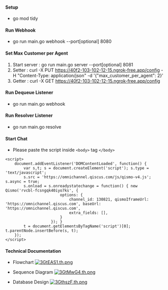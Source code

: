 #### Setup

- go mod tidy

#### Run Webhook

- go run main.go webhook --port[optional] 8080

#### Set Max Customer per Agent

1. Start server : go run main.go server --port[optional] 8081
2. Setter : curl -X PUT https://40f2-103-102-12-15.ngrok-free.app/config -H "Content-Type: application/json" -d '{"max_customer_per_agent": 2}'
3. Getter : curl -X GET https://40f2-103-102-12-15.ngrok-free.app/config

#### Run Dequeue Listener

- go run main.go webhook

#### Run Resolver Listener

- go run main.go resolve

#### Start Chat

- Please paste the script inside `<body>` tag `</body>`

```
<script>
    document.addEventListener('DOMContentLoaded', function() {
        var s,t; s = document.createElement('script'); s.type = 'text/javascript';
        s.src = 'https://omnichannel.qiscus.com/js/qismo-v4.js'; s.async = true;
        s.onload = s.onreadystatechange = function() { new Qismo('rvcbl-fcsngqk40iyo7ks', {
                        options: {
                            channel_id: 130821, qismoIframeUrl: 'https://omnichannel.qiscus.com', baseUrl: 'https://omnichannel.qiscus.com',
                            extra_fields: [],
                        }
                    }); }
        t = document.getElementsByTagName('script')[0]; t.parentNode.insertBefore(s, t);
    });
</script>
```

#### Technical Documentation

- Flowchart
  [![3GtEAS1.th.png](https://iili.io/3GtEAS1.th.png)](https://freeimage.host/i/3GtEAS1)

- Sequence Diagram
  [![3GtMwG4.th.png](https://iili.io/3GtMwG4.th.png)](https://freeimage.host/i/3GtMwG4)

- Database Design
  [![3GthszF.th.png](https://iili.io/3GthszF.th.png)](https://freeimage.host/i/3GthszF)
